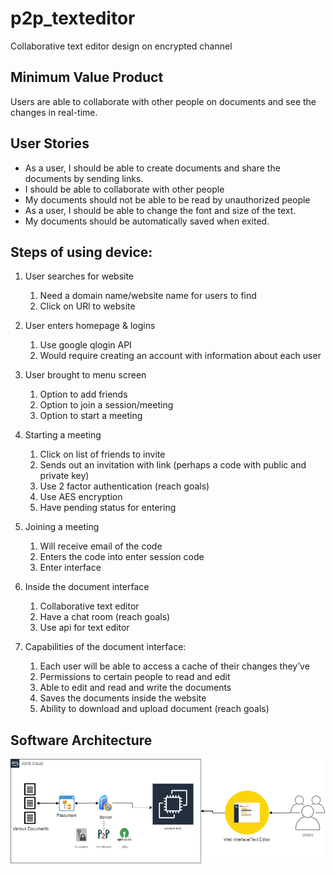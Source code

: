 # p2p_texteditor
Collaborative text editor design on encrypted channel

## Minimum Value Product
Users are able to collaborate with other people on documents and see the changes in real-time.

## User Stories
* As a user, I should be able to create documents and share the documents by sending links.
* I should be able to collaborate with other people 
* My documents should not be able to be read by unauthorized people
* As a user, I should be able to change the font and size of the text.
* My documents should be automatically saved when exited.

## Steps of using device:

1. User searches for website
   1. Need a domain name/website name for users to find
   1. Click on URl to website
1. User enters homepage & logins 
   1. Use google qlogin API
   1. Would require creating an account with information about each user
1. User brought to menu screen 
   1. Option to add friends
   1. Option to join a session/meeting
   1. Option to start a meeting
1. Starting a meeting
   1. Click on list of friends to invite
   1. Sends out an invitation with link (perhaps a code with public and private key)
   1. Use 2 factor authentication (reach goals)
   1. Use AES encryption
   1. Have pending status for entering
1. Joining a meeting
   1. Will receive email of the code
   1. Enters the code into enter session code
   1. Enter interface
1. Inside the document interface
   1. Collaborative text editor
   1. Have a chat room (reach goals)
   1. Use api for text editor

1. Capabilities of the document interface:
   1. Each user will be able to access a cache of their changes they’ve
   1. Permissions to certain people to read and edit 
   1. Able to edit and read and write the documents
   1. Saves the documents inside the website
   1. Ability to download and upload document (reach goals)
   
 ## Software Architecture
 <img src = "images/Initial P2P System Architecture.png">
